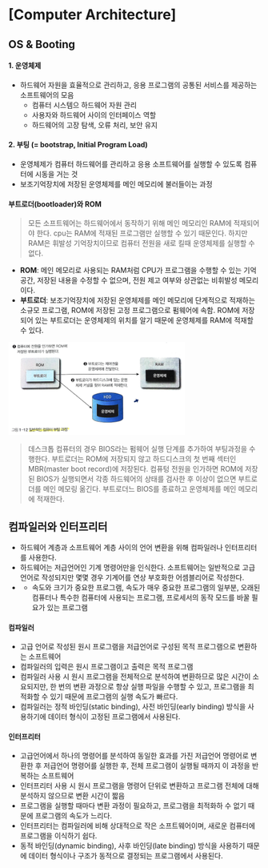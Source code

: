 [Computer Architecture]
=======================
OS & Booting
---------------
#### 1. 운영체제
- 하드웨어 자원을 효율적으로 관리하고, 응용 프로그램의 공통된 서비스를 제공하는 소프트웨어의 모음
  - 컴퓨터 시스템으 하드웨어 자원 관리
  - 사용자와 하드웨어 사이의 인터페이스 역할
  - 하드웨어의 고장 탐색, 오류 처리, 보안 유지

#### 2. 부팅 (= bootstrap, Initial Program Load)
- 운영체제가 컴퓨터 하드웨어를 관리하고 응용 소프트웨어를 실행할 수 있도록 컴퓨터에 시동을 거는 것
- 보조기억장치에 저장된 운영체제를 메인 메모리에 불러들이는 과정

#### __부트로더(bootloader)와 ROM__
> 모든 소프트웨어는 하드웨어에서 동작하기 위해 메인 메모리인 RAM에 적재되어야 한다. cpu는 RAM에 적재된 프로그램만 실행할 수 있기 때문인다. 
> 하지만 RAM은 휘발성 기억장치이므로 컴퓨터 전원을 새로 킬때 운영체제를 실행할 수 없다.

- __ROM__: 메인 메모리로 사용되는 RAM처럼 CPU가 프로그램을 수행할 수 있는 기억 공간, 저장된 내용을 수정할 수 없으며, 전원 제고 여부와 상관없는 비휘발성 메모리이다.
- __부트로더__: 보조기억장치에 저장된 운영체제를 메인 메모리에 단계적으로 적재하는 소규모 프로그램, ROM에 저장된 고정 프로그램으로 펌웨어에 속함. ROM에 저장되어 있는 부트로더는 운영체제의 위치를 알기 때문에 운영체제를 RAM에 적재할 수 있다.
<img src = "./imgs/booting.png"  width="70%" height="40%">

> 데스크톱 컴퓨터의 경우 BIOS라는 펌웨어 실행 단계를 추가하여 부팅과정을 수행한다. 부트로더는 ROM에 저장되지 않고 하드디스크의 첫 번째 섹터인 MBR(master boot record)에 저장된다.
> 컴퓨텅 전원을 인가하면 ROM에 저장된 BIOS가 실행되면서 각종 하드웨어의 상태를 검사한 후 이상이 없으면 부트로더를 메인 메모링 옮긴다. 부트로더느 BIOS를 종료하고 운영체제를 메인 메모리에 적재한다.


컴파일러와 인터프리터
----------------
- 하드웨어 계층과 소프트웨어 계층 사이의 언어 변환을 위해 컴파일러나 인터프리터를 사용한다.
-   하드웨어는 저급언어인 기계 명령어만을 인식한다. 소프트웨어는 일반적으로 고급언어로 작성되지만 몇몇 경우 기계어를 연상 부호화한 어셈블리어로 작성한다.
-   - 속도와 크기가 중요한 프로그램, 속도가 매우 중요한 프로그램의 일부분, 오래된 컴퓨터나 특수한 컴퓨터에 사용되는 프로그램, 프로세서의 동작 모드를 바꿀 필요가 있는 프로그램

#### 컴파일러
- 고급 언어로 작성된 원시 프로그램을 저급언어로 구성된 목적 프로그램으로 변환하는 소프트웨어
- 컴파일러의 입력은 원시 프로그램이고 출력은 목적 프로그램
- 컴파일러 사용 시 원시 프로그램을 전체적으로 분석하여 변환하므로 많은 시간이 소요되지만, 한 번의 변환 과정으로 항상 실행 파일을 수행할 수 있고, 프로그램을 최적화할 수 있기 때문에 프로그램의 실행 속도가 빠르다.
- 컴파일러는 정적 바인딩(static binding), 사전 바인딩(early binding) 방식을 사용하기에 데이터 형식이 고정된 프로그램에서 사용된다.

#### 인터프리터
- 고급언어에서 하나의 명령어를 분석하여 동일한 효과를 가진 저급언어 명령어로 변환한 후 저급언어 명령어를 실행한 후, 전체 프로그램이 실행될 때까지 이 과정을 반복하는 소프트웨어
- 인터프리터 사용 시 원시 프로그램을 명령어 단위로 변환하고 프로그램 전체에 대해 분석하지 않으므로 변환 시간이 짧음
- 프로그램을 실행할 때마다 변환 과정이 필요하고, 프로그램을 최적화하 수 없기 때문에 프로그램의 속도가 느리다.
- 인터프리터는 컴파일러에 비해 상대적으로 작은 소프트웨어이며, 새로운 컴퓨터에 프로그램을 이식하기 쉽다. 
- 동적 바인딩(dynamic binding), 사후 바인딩(late binding) 방식을 사용하기 때문에 데이터 형식이나 구조가 동적으로 결정되는 프로그램에서 사용된다.



